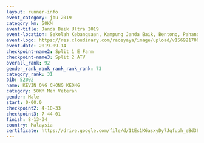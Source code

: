 ```yaml
---
layout: runner-info 
event_category: jbu-2019 
category_km: 50KM 
event-title: Janda Baik Ultra 2019 
event-location: Sekolah Kebangsaan, Kampung Janda Baik, Bentong, Pahang, Malaysia 
event-logo: https://res.cloudinary.com/raceyaya/image/upload/v1569217009/logo/janda-baik_vch1pc.jpg 
event-date: 2019-09-14 
checkpoint-name2: Split 1 E Farm 
checkpoint-name3: Split 2 ATV 
overall_rank: 92
gender_rank_rank_rank_rank_rank: 73
category_rank: 31
bib: 52002
name: KEVIN ONG CHONG KEONG
category: 50KM Men Veteran
gender: Male
start: 0-00.0
checkpoint2: 4-10-33
checkpoint3: 7-44-01
finish: 8-13-34
country: Malaysia
certificate: https://drive.google.com/file/d/1tEs1K6asxyDy7Jqfuph_eBd38V9pyGLY/view?usp=sharing
---
```

